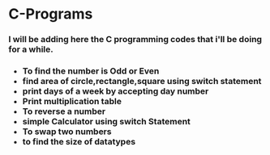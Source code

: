 # C-Programs
<h3>I will be adding here the C programming codes that i'll be  doing for a while.<h3>

<ul>
    <li>To find the number is Odd or Even</li>
    <li>find area of circle,rectangle,square using switch statement</li>
    <li>print days of a week by accepting day number</li>
    <li>Print multiplication table</li>
    <li>To reverse a number</li>
    <li>simple Calculator using switch Statement</li>
    <li>To swap two numbers</li>
    <li>to find the size of datatypes</li>
</ul>
